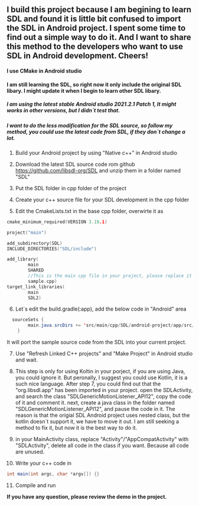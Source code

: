 ## I build this project because I am begining to learn SDL and found it is little bit confused to import the SDL in Android project. I spent some time to find out a simple way to do it. And I want to share this method to the developers who want to use SDL in Android development. Cheers!

#### I use CMake in Android studio
#### I am still learning the SDL, so right now it only include the original SDL libary. I might update it when I begin to learn other SDL libary.
##### I am using the latest stable Android studio 2021.2.1 Patch 1, It might works in other versions, but I didn`t test that.
##### I want to do the less modification for the SDL source, so follow my method, you could use the latest code from SDL, if they don`t change a lot.

1. Build your Android project by using "Native c++" in Android studio

2. Download the latest SDL source code rom github https://github.com/libsdl-org/SDL and unzip them in a folder named "SDL"

3. Put the SDL folder in cpp folder of the project

4. Create your c++ source file for your SDL development in the cpp folder

5. Edit the CmakeLists.txt in the base cpp folder, overwirte it as 

```c++
cmake_minimum_required(VERSION 3.18.1)

project("main")

add_subdirectory(SDL)
INCLUDE_DIRECTORIES("SDL/include")

add_library(
        main
        SHARED
		//This is the main cpp file in your project, please replace it with your own file
        sample.cpp)
target_link_libraries(
        main
        SDL2)
```

6. Let`s edit the build.gradle(:app), add the below code in "Android" area

```Java
  sourceSets {
        main.java.srcDirs += 'src/main/cpp/SDL/android-project/app/src/main/java'
    }
```
	
It will port the sample source code from the SDL into your current project. 
	
7. Use "Refresh Linked C++ projects" and "Make Project" in Android studio and wait.

8. This step is only for using Koltin in your porject, if you are using Java, you could ignore it.
	But peronally, I suggest you could use Kotlin, it is a such nice language. 
	After step 7, you could find out that the "org.libsdl.app" has been imported in your project. open the SDLActivity, and search the class "SDLGenericMotionListener_API12", copy the code of it and comment it. next, create a java class in the folder named "SDLGenericMotionListener_API12", and pause the code in it. The reason is that the origial SDL Android project uses nested class, but the kotlin doesn`t support it, we have to move it out. I am still seeking a method to fix it, but now it is the best way to do it. 

9. in your MainActivity class, replace "Activity"/"AppCompatActivity" with "SDLActivity", delete all code in the class if you want. Because all code are unused.

10. Write your c++ code in 
```Java
int main(int argc, char *argv[]) {}
```

11. Compile and run

**If you have any question, please review the demo in the project.**
